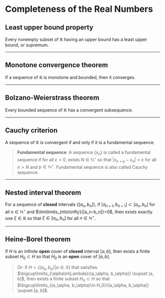 # Completeness of the Real Numbers

## Least upper bound property

Every nonempty subset of $\mathbb{R}$ having an upper bound has a least upper bound, or supremum.

---

## Monotone convergence theorem

If a sequence of $\mathbb{R}$ is monotone and bounded, then it converges.

---

## Bolzano-Weierstrass theorem

Every bounded sequence of $\mathbb{R}$ has a convergent subsequence.

---

## Cauchy criterion

A sequence of $\mathbb{R}$ is convergent if and only if it is a fundamental sequence.

> **Fundamental sequence**: A sequence $\{x_n\}$ is called a fundamental sequence if for all $\varepsilon > 0$, exists $N\in\mathbb{N}^\star$ so that $|x_{n+p} - x_n| < \varepsilon$ for all $n>N$ and $p\in\mathbb{N}^\star$. Fundamental sequence is also called Cauchy sequence.

---

## Nested interval theorem

For a sequence of **closed** intervals $\{[a_n,b_n]\}$, if $[a_{n+1},b_{n+1}]\subset[a_n,b_n]$ for all $n\in\mathbb{N}^\star$ and $\lim\limits_{n\to\infty}{|a_n-b_n|}=0$, then exists exactly one $\xi\in\mathbb{R}$ so that $\xi\in[a_n,b_n]$ for all $n\in\mathbb{N}^\star$.

---

## Heine-Borel theorem

If $H$ is an infinite **open** cover of **closed** interval $[a, b]$, then exists a finite subset $H_0\subset H$ so that $H_0$ is an **open** cover of $[a,b]$.

> Or: If $H = \{(a_\alpha, b_\alpha) | \alpha \in \Lambda\}$ that satisfies $\bigcup\limits_{\alpha\in\Lambda}{(a_\alpha, b_\alpha)} \supset [a, b]$, then exists a finite subset $H_0\subset H$ so that $\bigcup\limits_{(a_\alpha, b_\alpha)\in H_0}{(a_\alpha, b_\alpha)} \supset [a, b]$.
